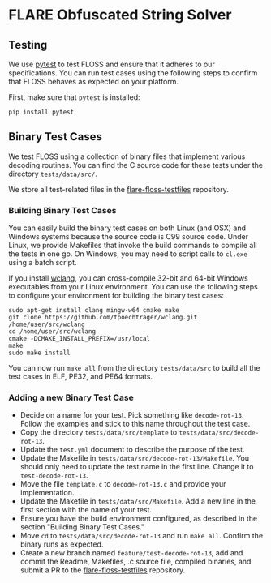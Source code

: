 # FLARE Obfuscated String Solver

## Testing

We use [pytest](http://pytest.org/latest/usage.html) to test FLOSS and ensure that it adheres to our specifications. You can run test cases using the following steps to confirm that FLOSS behaves as expected on your platform.

First, make sure that `pytest` is installed:

    pip install pytest


## Binary Test Cases

We test FLOSS using a collection of binary files that implement various decoding routines. You can find the C source code for these tests under the directory `tests/data/src/`.

We store all test-related files in the [flare-floss-testfiles](https://github.com/mandiant/flare-floss-testfiles) repository.

### Building Binary Test Cases

You can easily build the binary test cases on both Linux (and OSX) and Windows systems because the source code is C99 source code. Under Linux, we provide Makefiles that invoke the build commands to compile all the tests in one go. On Windows, you may need to script calls to `cl.exe` using a batch script.

If you install [wclang](https://github.com/tpoechtrager/wclang),
you can cross-compile 32-bit and 64-bit Windows executables from your Linux environment.
You can use the following steps to configure your environment for building the binary test cases:

    sudo apt-get install clang mingw-w64 cmake make
    git clone https://github.com/tpoechtrager/wclang.git /home/user/src/wclang
    cd /home/user/src/wclang
    cmake -DCMAKE_INSTALL_PREFIX=/usr/local
    make
    sudo make install

You can now run `make all` from the directory `tests/data/src` to build all the test cases in ELF, PE32, and PE64 formats.

### Adding a new Binary Test Case

  - Decide on a name for your test. Pick something like `decode-rot-13`. Follow the examples and stick to this name throughout the test case.
  - Copy the directory `tests/data/src/template` to `tests/data/src/decode-rot-13`.
  - Update the `test.yml` document to describe the purpose of the test.
  - Update the Makefile in `tests/data/src/decode-rot-13/Makefile`. You should only need to update the test name in the first line. Change it to `test-decode-rot-13`.
  - Move the file `template.c` to `decode-rot-13.c` and provide your implementation.
  - Update the Makefile in `tests/data/src/Makefile`. Add a new line in the first section with the name of your test.
  - Ensure you have the build environment configured, as described in the section "Building Binary Test Cases."
  - Move `cd` to `tests/data/src/decode-rot-13` and run `make all`. Confirm the binary runs as expected.
  - Create a new branch named `feature/test-decode-rot-13`, add and commit the Readme, Makefiles, .c source file, compiled binaries, and submit a PR to the [flare-floss-testfiles](https://github.com/mandiant/flare-floss-testfiles) repository.
